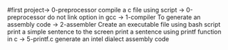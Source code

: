 #first project-> 0-preprocessor
compile a c file using script -> 0-preprocessor
do not link option in gcc -> 1-compiler
To generate an assembly code -> 2-assembler
Create an executable file using bash script
print a simple sentence to the screen
print a sentence using printf function in c -> 5-printf.c
generate an intel dialect assembly code
